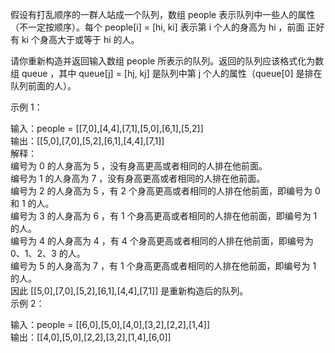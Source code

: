 假设有打乱顺序的一群人站成一个队列，数组 people 表示队列中一些人的属性（不一定按顺序）。每个 people[i] = [hi, ki] 表示第 i 个人的身高为 hi ，前面 正好 有 ki 个身高大于或等于 hi 的人。  

请你重新构造并返回输入数组 people 所表示的队列。返回的队列应该格式化为数组 queue ，其中 queue[j] = [hj, kj] 是队列中第 j 个人的属性（queue[0] 是排在队列前面的人）。  



示例 1：

输入：people = [[7,0],[4,4],[7,1],[5,0],[6,1],[5,2]]  
输出：[[5,0],[7,0],[5,2],[6,1],[4,4],[7,1]]  
解释：  
编号为 0 的人身高为 5 ，没有身高更高或者相同的人排在他前面。  
编号为 1 的人身高为 7 ，没有身高更高或者相同的人排在他前面。  
编号为 2 的人身高为 5 ，有 2 个身高更高或者相同的人排在他前面，即编号为 0 和 1 的人。  
编号为 3 的人身高为 6 ，有 1 个身高更高或者相同的人排在他前面，即编号为 1 的人。  
编号为 4 的人身高为 4 ，有 4 个身高更高或者相同的人排在他前面，即编号为 0、1、2、3 的人。  
编号为 5 的人身高为 7 ，有 1 个身高更高或者相同的人排在他前面，即编号为 1 的人。  
因此 [[5,0],[7,0],[5,2],[6,1],[4,4],[7,1]] 是重新构造后的队列。  
示例 2：  

输入：people = [[6,0],[5,0],[4,0],[3,2],[2,2],[1,4]]  
输出：[[4,0],[5,0],[2,2],[3,2],[1,4],[6,0]]  